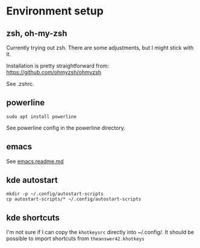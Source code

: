 # Environment setup
## zsh, oh-my-zsh
Currently trying out zsh. There are some adjustments, but I might stick with it.

Installation is pretty straightforward from: https://github.com/ohmyzsh/ohmyzsh

See .zshrc.
## powerline
```
sudo apt install powerline
```
See powerline config in the powerline directory.

## emacs
See [emacs.readme.md](emacs.readme.md)

## kde autostart
```
mkdir -p ~/.config/autostart-scripts
cp autostart-scripts/* ~/.config/autostart-scripts
```
## kde shortcuts
I'm not sure if I can copy the `khotkeysrc` directly into ~/.config/. It should 
be possible to import shortcuts from `theanswer42.khotkeys`
